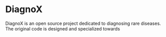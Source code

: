 # DiagnoX
DiagnoX is an open source project dedicated to diagnosing rare diseases. The original code is designed and specialized towards
